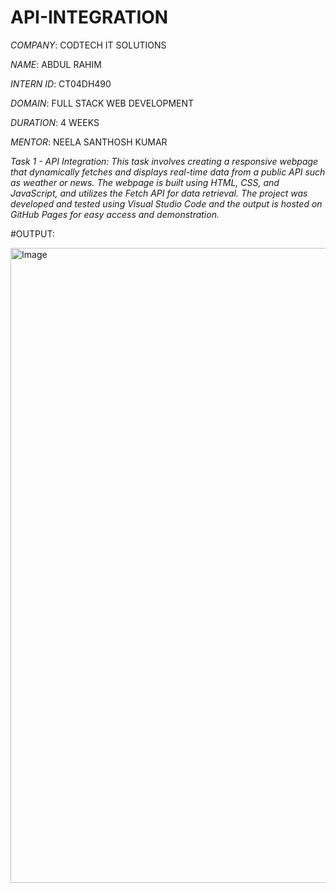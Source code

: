 # API-INTEGRATION

*COMPANY*: CODTECH IT SOLUTIONS

*NAME*: ABDUL RAHIM

*INTERN ID*: CT04DH490

*DOMAIN*: FULL STACK WEB DEVELOPMENT

*DURATION*: 4 WEEKS

*MENTOR*: NEELA SANTHOSH KUMAR

*Task 1 - API Integration:
This task involves creating a responsive webpage that dynamically fetches and displays real-time data from a public API such as weather or news. The webpage is built using HTML, CSS, and JavaScript, and utilizes the Fetch API for data retrieval. The project was developed and tested using Visual Studio Code and the output is hosted on GitHub Pages for easy access and demonstration.*

#OUTPUT:

<img width="1871" height="1016" alt="Image" src="https://github.com/user-attachments/assets/10ba692c-9ef3-4780-8e53-0c952a47a726" />

